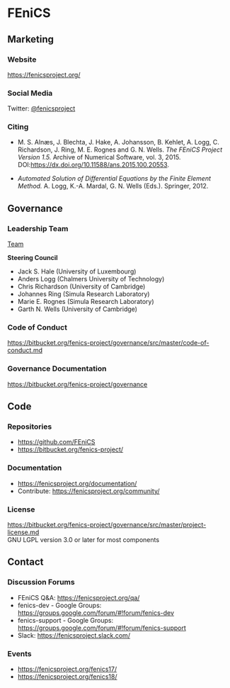 # FEniCS

## Marketing

### Website
<https://fenicsproject.org/>

### Social Media
Twitter: [@fenicsproject](https://twitter.com/fenicsproject)

### Citing

* M. S. Alnæs, J. Blechta, J. Hake, A. Johansson, B. Kehlet, A. Logg, C. Richardson, J. Ring, M. E. Rognes and G. N. Wells. _The FEniCS Project Version 1.5._ Archive of Numerical Software, vol. 3, 2015. DOI:https://dx.doi.org/10.11588/ans.2015.100.20553.

* _Automated Solution of Differential Equations by the Finite Element Method._ A. Logg, K.-A. Mardal, G. N. Wells (Eds.). Springer, 2012.

## Governance

### Leadership Team

[Team](https://bitbucket.org/fenics-project/governance/src/master/people.md)

**Steering Council**
- Jack S. Hale (University of Luxembourg)
- Anders Logg (Chalmers University of Technology)
- Chris Richardson (University of Cambridge)
- Johannes Ring (Simula Research Laboratory)
- Marie E. Rognes (Simula Research Laboratory)
- Garth N. Wells (University of Cambridge)

### Code of Conduct
https://bitbucket.org/fenics-project/governance/src/master/code-of-conduct.md

### Governance Documentation
https://bitbucket.org/fenics-project/governance

## Code

### Repositories
* https://github.com/FEniCS
* https://bitbucket.org/fenics-project/

### Documentation
* https://fenicsproject.org/documentation/
* Contribute: https://fenicsproject.org/community/

### License
https://bitbucket.org/fenics-project/governance/src/master/project-license.md  
GNU LGPL version 3.0 or later for most components

## Contact

### Discussion Forums
- FEniCS Q&A: https://fenicsproject.org/qa/
- fenics-dev - Google Groups: https://groups.google.com/forum/#!forum/fenics-dev
- fenics-support - Google Groups: https://groups.google.com/forum/#!forum/fenics-support
- Slack: https://fenicsproject.slack.com/

### Events
- https://fenicsproject.org/fenics17/
- https://fenicsproject.org/fenics18/
